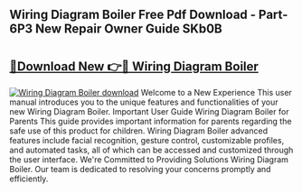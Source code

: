 ## Wiring Diagram Boiler Free Pdf Download - Part-6P3 New Repair Owner Guide SKb0B

# <h2><a href="http://dfr8dli.blite.top/?on=Wiring+Diagram+Boiler">🔗Download New 👉🔴 Wiring Diagram Boiler</a></h2>

[![Wiring Diagram Boiler download](https://i.imgur.com/lujVjoI.png)](http://dfr8dli.blite.top/?on=Wiring+Diagram+Boiler)
Welcome to a New Experience This user manual introduces you to the unique features and functionalities of your new Wiring Diagram Boiler. Important User Guide Wiring Diagram Boiler for Parents This guide provides important information for parents regarding the safe use of this product for children. Wiring Diagram Boiler advanced features include facial recognition, gesture control, customizable profiles, and automated tasks, all of which can be accessed and customized through the user interface. We're Committed to Providing Solutions Wiring Diagram Boiler. Our team is dedicated to resolving your concerns promptly and efficiently.

